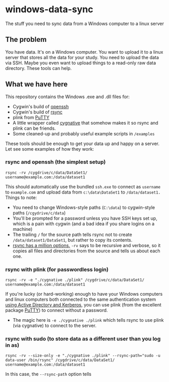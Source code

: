 # windows-data-sync

The stuff you need to sync data from a Windows computer to a linux server

## The problem

You have data. It's on a Windows computer. You want to upload it to a linux server that stores all the data for your study. You need to upload the data via SSH. Maybe you even want to upload things to a read-only raw data directory. These tools can help.

## What we have here

This repository contains the Windows .exe and .dll files for:

* Cygwin's build of [openssh](https://www.openssh.com/)
* Cygwin's build of [rsync](https://rsync.samba.org/)
* plink from [PuTTY](https://putty.org/)
* A little wrapper called [cygnative](http://diario.beerensalat.info/2009/08/18/new_cygnative_version_1_2_for_rsync_plink.html) that somehow makes it so rsync and plink can be friends.
* Some cleaned-up and probably useful example scripts in `/examples`

These tools should be enough to get your data up and happy on a server. Let see some examples of how they work:

### rsync and openssh (the simplest setup)

```rsync -rv /cygdrive/c/data/DataSet1/ username@example.com:/data/dataset1```

This should automatically use the bundled `ssh.exe` to connect as `username` to `example.com` and upload data from `c:\data\DataSet1` to `/data/dataset1.` Things to note:

* You need to change Windows-style paths (`C:\data`) to cygwin-style paths (`/cgydrive/c/data`)
* You'll be prompted for a password unless you have SSH keys set up, which is a pain with cygwin (and a bad idea if you share logins on a machine)
* The trailing `/` for the source path tells rsync not to create `/data/dataset1/DataSet1`, but rather to copy its contents.
* [rsync has a million options.](https://linux.die.net/man/1/rsync) `-rv` says to be recursive and verbose, so it copies all files and directories from the source and tells us about each one.

### rsync with plink (for passwordless login)

```rsync -rv -e "./cygnative ./plink" /cygdrive/c/data/DataSet1/ username@example.com:/data/dataset1```

If you're lucky (or hard-working) enough to have your Windows computers and linux computers both connected to the same authentication system [using Active Directory and Kerberos](https://access.redhat.com/documentation/en-us/red_hat_enterprise_linux/7/html/windows_integration_guide/introduction), you can use plink (from the excellent package [PuTTY](https://putty.org/)) to connect without a password.

* The magic here is `-e ./cygnative ./plink` which tells rsync to use plink (via cygnative) to connect to the server.

### rsync with sudo (to store data as a different user than you log in as)

```rsync -rv --size-only -e "./cygnative ./plink" --rsync-path="sudo -u data-user /bin/rsync" /cygdrive/c/data/DataSet1/ username@example.com:/data/dataset1```

In this case, the `--rsync-path` option tells